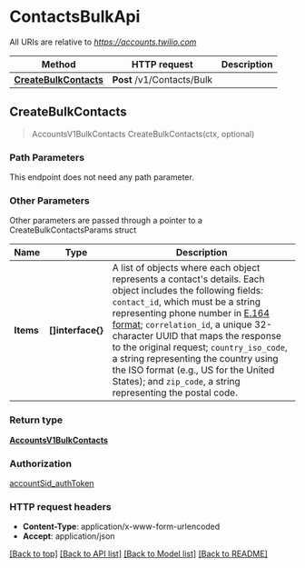 # ContactsBulkApi

All URIs are relative to *https://accounts.twilio.com*

Method | HTTP request | Description
------------- | ------------- | -------------
[**CreateBulkContacts**](ContactsBulkApi.md#CreateBulkContacts) | **Post** /v1/Contacts/Bulk | 



## CreateBulkContacts

> AccountsV1BulkContacts CreateBulkContacts(ctx, optional)





### Path Parameters

This endpoint does not need any path parameter.

### Other Parameters

Other parameters are passed through a pointer to a CreateBulkContactsParams struct


Name | Type | Description
------------- | ------------- | -------------
**Items** | **[]interface{}** | A list of objects where each object represents a contact's details. Each object includes the following fields: `contact_id`, which must be a string representing phone number in [E.164 format](https://www.twilio.com/docs/glossary/what-e164); `correlation_id`, a unique 32-character UUID that maps the response to the original request; `country_iso_code`, a string representing the country using the ISO format (e.g., US for the United States); and `zip_code`, a string representing the postal code.

### Return type

[**AccountsV1BulkContacts**](AccountsV1BulkContacts.md)

### Authorization

[accountSid_authToken](../README.md#accountSid_authToken)

### HTTP request headers

- **Content-Type**: application/x-www-form-urlencoded
- **Accept**: application/json

[[Back to top]](#) [[Back to API list]](../README.md#documentation-for-api-endpoints)
[[Back to Model list]](../README.md#documentation-for-models)
[[Back to README]](../README.md)

